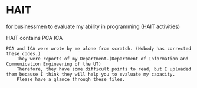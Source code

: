 # HAIT
for businessmen to evaluate my ability in programming (HAIT activities)

HAIT contains
	PCA
	ICA
	

	PCA and ICA were wrote by me alone from scratch. (Nobody has corrected these codes.)
		They were reports of my Department.(Department of Information and Communication Engineering of the UT)
		Therefore, they have some difficult points to read, but I uploaded them because I think they will help you to evaluate my capacity.
		Please have a glance through these files.
